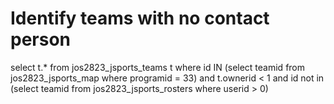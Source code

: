 # Identify teams with no contact person

select t.* 
from jos2823_jsports_teams t 
where id IN (select teamid from jos2823_jsports_map where programid = 33)
and t.ownerid < 1
and id not in (select teamid from jos2823_jsports_rosters where userid > 0)

